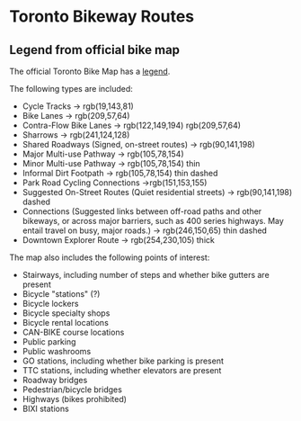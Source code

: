 # Toronto Bikeway Routes

## Legend from official bike map

The official Toronto Bike Map has a [legend](http://www1.toronto.ca/City%20Of%20Toronto/Transportation%20Services/Cycling/Files/images/maps/downloads/2013_CYCLINGMAP-legend.png). 

The following types are included:

* Cycle Tracks -> rgb(19,143,81)
* Bike Lanes -> rgb(209,57,64)
* Contra-Flow Bike Lanes -> rgb(122,149,194) rgb(209,57,64)	
* Sharrows -> rgb(241,124,128)	
* Shared Roadways (Signed, on-street routes) -> rgb(90,141,198)	
* Major Multi-use Pathway -> rgb(105,78,154)	
* Minor Multi-use Pathway -> rgb(105,78,154) thin
* Informal Dirt Footpath -> rgb(105,78,154) thin dashed
* Park Road Cycling Connections ->rgb(151,153,155)	
* Suggested On-Street Routes (Quiet residential streets) -> rgb(90,141,198)	dashed
* Connections (Suggested links between off-road paths and other bikeways, or across major barriers, such as 400 series highways. May entail travel on busy, major roads.) -> rgb(246,150,65) thin dashed
* Downtown Explorer Route -> rgb(254,230,105) thick

The map also includes the following points of interest:

* Stairways, including number of steps and whether bike gutters are present
* Bicycle "stations" (?)
* Bicycle lockers
* Bicycle specialty shops
* Bicycle rental locations
* CAN-BIKE course locations
* Public parking
* Public washrooms
* GO stations, including whether bike parking is present
* TTC stations, including whether elevators are present
* Roadway bridges
* Pedestrian/bicycle bridges
* Highways (bikes prohibited)
* BIXI stations


